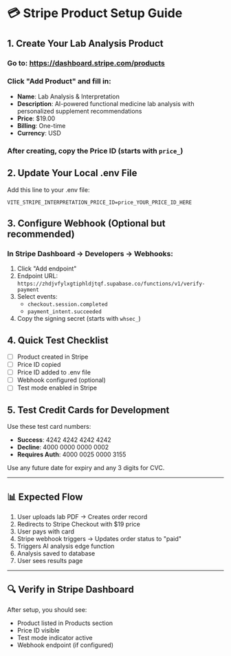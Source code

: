 # 💳 Stripe Product Setup Guide

## 1. Create Your Lab Analysis Product

### Go to: https://dashboard.stripe.com/products

### Click "Add Product" and fill in:
- **Name**: Lab Analysis & Interpretation
- **Description**: AI-powered functional medicine lab analysis with personalized supplement recommendations
- **Price**: $19.00
- **Billing**: One-time
- **Currency**: USD

### After creating, copy the Price ID (starts with `price_`)

## 2. Update Your Local .env File

Add this line to your .env file:
```
VITE_STRIPE_INTERPRETATION_PRICE_ID=price_YOUR_PRICE_ID_HERE
```

## 3. Configure Webhook (Optional but recommended)

### In Stripe Dashboard → Developers → Webhooks:

1. Click "Add endpoint"
2. Endpoint URL: `https://zhdjvfylxgtiphldjtqf.supabase.co/functions/v1/verify-payment`
3. Select events:
   - `checkout.session.completed`
   - `payment_intent.succeeded`
4. Copy the signing secret (starts with `whsec_`)

## 4. Quick Test Checklist

- [ ] Product created in Stripe
- [ ] Price ID copied
- [ ] Price ID added to .env file
- [ ] Webhook configured (optional)
- [ ] Test mode enabled in Stripe

## 5. Test Credit Cards for Development

Use these test card numbers:
- **Success**: 4242 4242 4242 4242
- **Decline**: 4000 0000 0000 0002
- **Requires Auth**: 4000 0025 0000 3155

Use any future date for expiry and any 3 digits for CVC.

---

## 📊 Expected Flow

1. User uploads lab PDF → Creates order record
2. Redirects to Stripe Checkout with $19 price
3. User pays with card
4. Stripe webhook triggers → Updates order status to "paid"
5. Triggers AI analysis edge function
6. Analysis saved to database
7. User sees results page

---

## 🔍 Verify in Stripe Dashboard

After setup, you should see:
- Product listed in Products section
- Price ID visible
- Test mode indicator active
- Webhook endpoint (if configured)